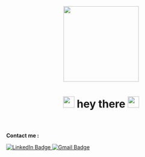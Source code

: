 

<div id="header" align="center">
  <img src="https://media.giphy.com/media/jdPMeyv9rn0hZHh8n9/giphy.gif" width="200"/>
</div>

<h1 id="header" align="center">
  <img src="https://media.giphy.com/media/hvRJCLFzcasrR4ia7z/giphy.gif" width="30px"/>
  hey there
  <img src="https://media.giphy.com/media/hvRJCLFzcasrR4ia7z/giphy.gif" width="30px"/>
</h1>

<h1 id="header" align="center">
<img  src="https://komarev.com/ghpvc/?username=sinatavoosi97&style=flat-square&color=blue" alt=""/>
</h1>


**Contact me :**

<div id="badges">
  <a href="your-linkedin-URL">
    <img src="https://img.shields.io/badge/LinkedIn-blue?style=for-the-badge&logo=linkedin&logoColor=white" alt="LinkedIn Badge"/>
    
  </a>
  <a href="https://www.sinatavoosi76@gmail.com">
    <img src="https://img.shields.io/badge/Gmail-red?style=for-the-badge&logo=gmail&logoColor=white" alt="Gmail Badge"/>
  </a>

  
</div>





<!-- ### 👋 Hi, I’m Sina Tavoosi
 -->


<!-- 
**Glad to see you here!** -->





<!-- > Text that is a quote

**This is bold text**

- 👀 I’m interested in programming
- 
- 
- 🌱 I’m currently learning Machine Learning in Structural engineering major.
- 
- 💞️ I’m looking to collaborate on ...
- 
- 📫 How to reach me ...
- 
- sinatavoosi76@gmail.com
 -->
<!---
sinatavoosi97/sinatavoosi97 is a ✨ special ✨ repository because its `README.md` (this file) appears on your GitHub profile.
You can click the Preview link to take a look at your changes.
--->
